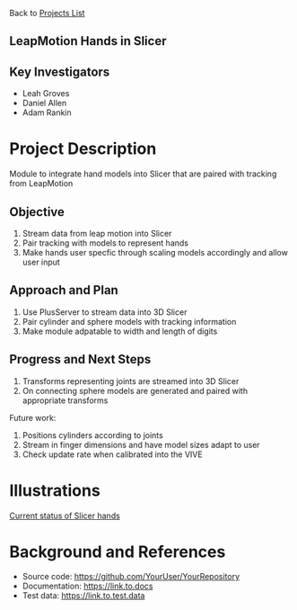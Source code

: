 Back to [Projects List](../../README.md#ProjectsList)

## LeapMotion Hands in Slicer

## Key Investigators
- Leah Groves
- Daniel Allen 
- Adam Rankin

# Project Description
Module to integrate hand models into Slicer that are paired with tracking from LeapMotion 

## Objective
1. Stream data from leap motion into Slicer 
1. Pair tracking with models to represent hands
1. Make hands user specfic through scaling models accordingly and allow user input

## Approach and Plan

1. Use PlusServer to stream data into 3D Slicer 
1. Pair cylinder and sphere models with tracking information 
1. Make module adpatable to width and length of digits 

## Progress and Next Steps
1. Transforms representing joints are streamed into 3D Slicer 
1. On connecting sphere models are generated and paired with appropriate transforms 

Future work: 
1. Positions cylinders according to joints 
1. Stream in finger dimensions and have model sizes adapt to user 
1. Check update rate when calibrated into the VIVE 
<!--Describe progress and next steps in a few bullet points as you are making progress.-->

# Illustrations

<!--Add pictures and links to videos that demonstrate what has been accomplished.-->

[Current status of Slicer hands](hand.png)

<!--![Some more images](Example2.jpg)-->

# Background and References

<!--Use this space for information that may help people better understand your project, like links to papers, source code, or data.-->

- Source code: https://github.com/YourUser/YourRepository
- Documentation: https://link.to.docs
- Test data: https://link.to.test.data
